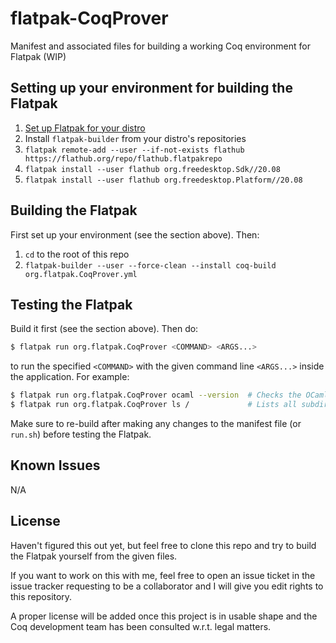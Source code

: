 # flatpak-CoqProver

Manifest and associated files for building a working Coq environment for Flatpak (WIP)

## Setting up your environment for building the Flatpak

1. [Set up Flatpak for your distro](https://flatpak.org/setup/)
1. Install `flatpak-builder` from your distro's repositories
1. `flatpak remote-add --user --if-not-exists flathub https://flathub.org/repo/flathub.flatpakrepo`
1. `flatpak install --user flathub org.freedesktop.Sdk//20.08`
1. `flatpak install --user flathub org.freedesktop.Platform//20.08`

## Building the Flatpak

First set up your environment (see the section above). Then:

1. `cd` to the root of this repo
1. `flatpak-builder --user --force-clean --install coq-build org.flatpak.CoqProver.yml`

## Testing the Flatpak

Build it first (see the section above). Then do:

```bash
$ flatpak run org.flatpak.CoqProver <COMMAND> <ARGS...>
```

to run the specified `<COMMAND>` with the given command line `<ARGS...>` inside the application. For example:

```bash
$ flatpak run org.flatpak.CoqProver ocaml --version  # Checks the OCaml version inside the app
$ flatpak run org.flatpak.CoqProver ls /             # Lists all subdirectories under the root directory in the app environment
```

Make sure to re-build after making any changes to the manifest file (or `run.sh`) before testing the Flatpak.

## Known Issues

N/A

## License

Haven't figured this out yet, but feel free to clone this repo and try to build the Flatpak yourself from the given files.

If you want to work on this with me, feel free to open an issue ticket in the issue tracker requesting to be a collaborator and I will give you edit rights to this repository.

A proper license will be added once this project is in usable shape and the Coq development team has been consulted w.r.t. legal matters.
